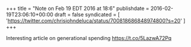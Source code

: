 +++
title = "Note on Feb 19 EDT 2016 at 18:6"
publishdate = 2016-02-19T23:06:10+00:00
draft = false
syndicated = [ 'https://twitter.com/chrisjohndeluca/status/700818686848974800?s=20' ]
+++

Interesting article on generational spending https://t.co/5LazwA72Pq
